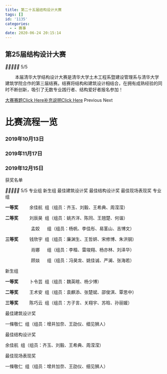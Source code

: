 ```yaml
---
title: 第二十五届结构设计大赛
tags: []
id: '1135'
categories:
  - - 赛事
date: 2020-06-24 20:15:14
---
```


## 第25届结构设计大赛

__________ 5/5

        本届清华大学结构设计大赛是清华大学土木工程系暨建设管理系与清华大学建筑学院合作的第三届结赛。结赛将结构和建筑设计相结合，在拥有成熟经验的同时不断创新，吸引了无数专业践行者、结构爱好者报名参加！

[大赛赛题Click Here](../../wp-content_uploads/2020/04/清华大学第二十五届结构设计大赛赛题.pdf)[补充说明Click Here](../../wp-content_uploads/2020/04/清华大学第二十五届结构设计大赛补充说明.pdf) Previous Next

# 比赛流程一览

### 2019年10月13日

### 2019年11月17日

### 2019年12月15日

获奖名单

__________ 5/5 专业组 新生组 最佳建筑设计奖 最佳结构设计奖 最佳现场表现奖 专业组

**一等奖**         余佳航  组（组员：齐玉、刘毅、王希典、周滢滢）

**二等奖**         刘辰昊  组（组员：姚齐洋、陈同、王翘楚、何谐）

                     孟姣      组（组员：杨帆、李佳彤、易茎山、吉博文）

**三等奖**         钱欣宇  组（组员：廉渊生、王哲妍、宋修博、朱洪钢）

                     肖娜      组（组员：李楷、雷竣翔、杨亦林、刘泽华）

                     顾燚      组（组员：冯昊龙、姚佳诚、严澜、张海若）

新生组

**一等奖**         卜令芸  组（组员：魏英暄、杨少博）

**二等奖**         王术安  组（组员：袁麒添、张楚斌、邵俊淇、覃思中）

**三等奖**         陈巧云  组（组员：方子言、关翔宇、苏晗、孙丽媛）

最佳建筑设计奖

一條敬仁  组（组员：增井加奈、王劭仪、细见狮人）

最佳结构设计奖

余佳航  组（组员：齐玉、刘毅、王希典、周滢滢）

最佳现场表现奖

一條敬仁  组（组员：增井加奈、王劭仪、细见狮人）